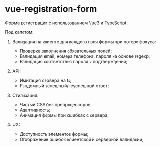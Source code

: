 # vue-registration-form

Форма регистрации с использованием Vue3 и TypeScript.

Под капотом:

1. Валидация на клиенте для каждого поля формы при потере фокуса:

   - Проверка заполнения обязательных полей;
   - Валидация email, номера телефона, пароля на основе regexp;
   - Валидация соответствия пароля и подтверждения;

2. API:

   - Имитация сервера на ts;
   - Рандомный успешный/неуспешный ответ;

3. Стилизация:

   - Чистый CSS без препроцессоров;
   - Адаптивность;
   - Анимация формы при ошибках с сервера;

4. UX:
   - Доступность элементов формы;
   - Отображение ошибок клиентской и серверной валидации;
